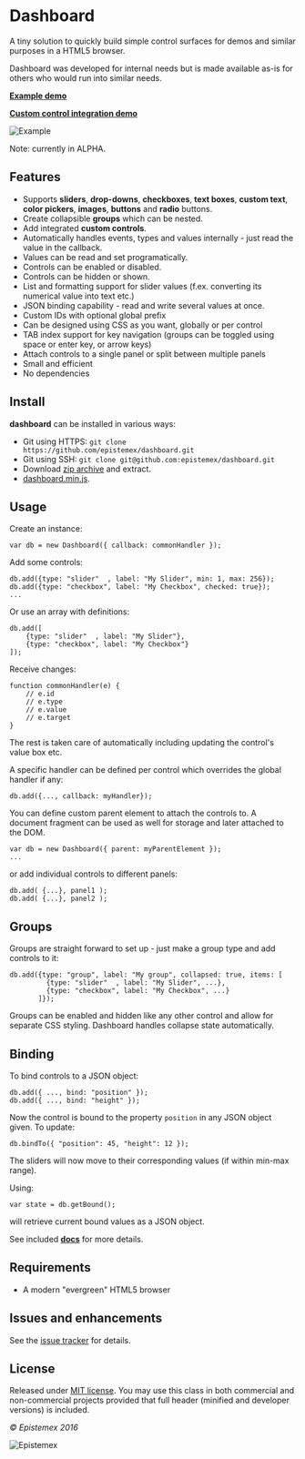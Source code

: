 Dashboard
=========

A tiny solution to quickly build simple control surfaces for demos and similar purposes in a HTML5 browser.

Dashboard was developed for internal needs but is made available as-is for others who would run into similar needs.

**[Example demo](http://epistemex.github.io/dashboard/)**

**[Custom control integration demo](http://epistemex.github.io/dashboard/custom.html)**

![Example](http://i.imgur.com/8Ou8VK1.png)

Note: currently in ALPHA.


Features
--------

- Supports **sliders**, **drop-downs**, **checkboxes**, **text boxes**, **custom text**, **color pickers**, **images**, **buttons** and **radio** buttons.
- Create collapsible **groups** which can be nested.
- Add integrated **custom controls**.
- Automatically handles events, types and values internally - just read the value in the callback.
- Values can be read and set programatically.
- Controls can be enabled or disabled.
- Controls can be hidden or shown.
- List and formatting support for slider values (f.ex. converting its numerical value into text etc.)
- JSON binding capability - read and write several values at once.
- Custom IDs with optional global prefix
- Can be designed using CSS as you want, globally or per control
- TAB index support for key navigation (groups can be toggled using space or enter key, or arrow keys)
- Attach controls to a single panel or split between multiple panels
- Small and efficient
- No dependencies


Install
-------

**dashboard** can be installed in various ways:

- Git using HTTPS: `git clone https://github.com/epistemex/dashboard.git`
- Git using SSH: `git clone git@github.com:epistemex/dashboard.git`
- Download [zip archive](https://github.com/epistemex/dashboard/archive/master.zip) and extract.
- [dashboard.min.js](https://raw.githubusercontent.com/epistemex/dashboard/master/dashboard.min.js).


Usage
-----

Create an instance:

	var db = new Dashboard({ callback: commonHandler });
	
Add some controls:

	db.add({type: "slider"  , label: "My Slider", min: 1, max: 256}); 
	db.add({type: "checkbox", label: "My Checkbox", checked: true}); 
	...

Or use an array with definitions:

    db.add([
        {type: "slider"  , label: "My Slider"},
        {type: "checkbox", label: "My Checkbox"}
    ]);

Receive changes:

    function commonHandler(e) {
		// e.id
		// e.type
		// e.value
		// e.target
    }

The rest is taken care of automatically including updating the control's
value box etc.

A specific handler can be defined per control which overrides the global 
handler if any:

	db.add({..., callback: myHandler}); 

You can define custom parent element to attach the controls to. A document
fragment can be used as well for storage and later attached to the DOM.

	var db = new Dashboard({ parent: myParentElement });
    ...

or add individual controls to different panels:

	db.add( {...}, panel1 ); 
	db.add( {...}, panel2 ); 


Groups
------

Groups are straight forward to set up - just make a group type and add
controls to it:

    db.add({type: "group", label: "My group", collapsed: true, items: [
             {type: "slider"  , label: "My Slider", ...},
             {type: "checkbox", label: "My Checkbox", ...}
           ]});

Groups can be enabled and hidden like any other control and allow for
separate CSS styling. Dashboard handles collapse state automatically.


Binding
-------

To bind controls to a JSON object:

	db.add({ ..., bind: "position" }); 
	db.add({ ..., bind: "height" }); 

Now the control is bound to the property `position` in any JSON object given.
To update:

	db.bindTo({ "position": 45, "height": 12 });
	
The sliders will now move to their corresponding values (if within min-max range).

Using:

    var state = db.getBound();

will retrieve current bound values as a JSON object.

See included **[docs](http://epistemex.github.io/dashboard/docs/)** for more details.


Requirements
------------

- A modern "evergreen" HTML5 browser


Issues and enhancements
-----------------------

See the [issue tracker](https://github.com/epistemex/dashboard/issues) for details.


License
-------

Released under [MIT license](http://choosealicense.com/licenses/mit/). You may use this class in both commercial and non-commercial projects provided that full header (minified and developer versions) is included.


*&copy; Epistemex 2016*
 
![Epistemex](http://i.imgur.com/wZSsyt8.png)
